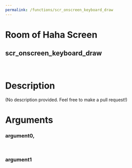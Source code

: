```yaml
---
permalink: /functions/scr_onscreen_keyboard_draw
---
```

# Room of Haha Screen  
## scr_onscreen_keyboard_draw  
&nbsp;  
# Description  
(No description provided. Feel free to make a pull request!) 
&nbsp;  
# Arguments
### argument0, 

&nbsp;  
### argument1

&nbsp;  


